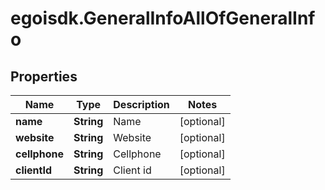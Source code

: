 # egoisdk.GeneralInfoAllOfGeneralInfo

## Properties

Name | Type | Description | Notes
------------ | ------------- | ------------- | -------------
**name** | **String** | Name | [optional] 
**website** | **String** | Website | [optional] 
**cellphone** | **String** | Cellphone | [optional] 
**clientId** | **String** | Client id | [optional] 


